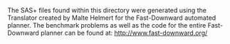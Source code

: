 The SAS+ files found within this directory were generated using the Translator created
by Malte Helmert for the Fast-Downward automated planner. The benchmark problems as well
as the code for the entire Fast-Downward planner can be found at: http://www.fast-downward.org/